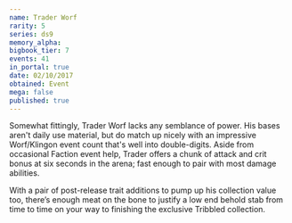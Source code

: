 ```yaml
---
name: Trader Worf
rarity: 5
series: ds9
memory_alpha:
bigbook_tier: 7
events: 41
in_portal: true
date: 02/10/2017
obtained: Event
mega: false
published: true
---
```


Somewhat fittingly, Trader Worf lacks any semblance of power. His bases aren't daily use material, but do match up nicely with an impressive Worf/Klingon event count that's well into double-digits. Aside from occasional Faction event help, Trader offers a chunk of attack and crit bonus at six seconds in the arena; fast enough to pair with most damage abilities.

With a pair of post-release trait additions to pump up his collection value too, there’s enough meat on the bone to justify a low end behold stab from time to time on your way to finishing the exclusive Tribbled collection.
